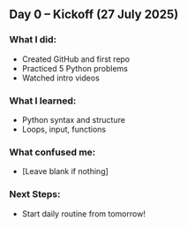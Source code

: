 ## Day 0 – Kickoff (27 July 2025)

### What I did:
- Created GitHub and first repo
- Practiced 5 Python problems
- Watched intro videos

### What I learned:
- Python syntax and structure
- Loops, input, functions

### What confused me:
- [Leave blank if nothing]

### Next Steps:
- Start daily routine from tomorrow!

